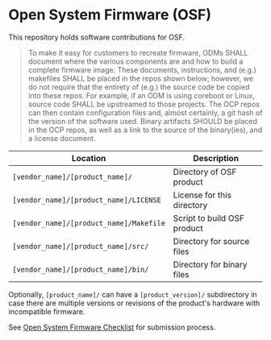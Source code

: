 # Open System Firmware (OSF)

This repository holds software contributions for OSF.

> To make it easy for customers to recreate firmware, ODMs SHALL document where
> the various components are and how to build a complete firmware image. These
> documents, instructions, and (e.g.) makefiles SHALL be placed in the repos
> shown below; however, we do not require that the entirety of (e.g.) the source
> code be copied into these repos. For example, if an ODM is using coreboot or
> Linux, source code SHALL be upstreamed to those projects. The OCP repos can
> then contain configuration files and, almost certainly, a git hash of the
> version of the software used. Binary artifacts SHOULD be placed in the OCP
> repos, as well as a link to the source of the binary(ies), and a license
> document.

| Location | Description |
| -------- | ----------- |
| `[vendor_name]/[product_name]/` | Directory of OSF product |
| `[vendor_name]/[product_name]/LICENSE` | License for this directory |
| `[vendor_name]/[product_name]/Makefile` | Script to build OSF product |
| `[vendor_name]/[product_name]/src/` | Directory for source files |
| `[vendor_name]/[product_name]/bin/` | Directory for binary files |

Optionally, `[product_name]/` can have a `[product_version]/` subdirectory in case
there are multiple versions or revisions of the product's hardware with incompatible
firmware.

See [Open System Firmware Checklist](https://www.opencompute.org/wiki/Open_System_Firmware/Checklist) for
submission process.
